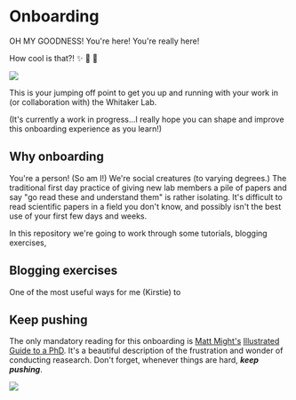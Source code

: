 # Onboarding

OH MY GOODNESS! You're here! You're really here!

How cool is that?! :sparkles: :balloon: :cake:

![](https://media.giphy.com/media/wAVA7WdV2jita/giphy.gif)

This is your jumping off point to get you up and running with your work in (or collaboration with) the Whitaker Lab.

(It's currently a work in progress...I really hope you can shape and improve this onboarding experience as you learn!)

## Why onboarding

You're a person! (So am I!) We're social creatures (to varying degrees.) The traditional first day practice of giving new lab members a pile of papers and say "go read these and understand them" is rather isolating. It's difficult to read scientific papers in a field you don't know, and possibly isn't the best use of your first few days and weeks.

In this repository we're going to work through some tutorials, blogging exercises, 

## Blogging exercises

One of the most useful ways for me (Kirstie) to 

## Keep pushing

The only mandatory reading for this onboarding is [Matt Might's](http://matt.might.net/) [Illustrated Guide to a PhD](http://matt.might.net/articles/phd-school-in-pictures/). It's a beautiful description of the frustration and wonder of conducting reasearch. Don't forget, whenever things are hard, ***keep pushing***.

![](http://matt.might.net/articles/phd-school-in-pictures/images/PhDKnowledge.012.jpg)
